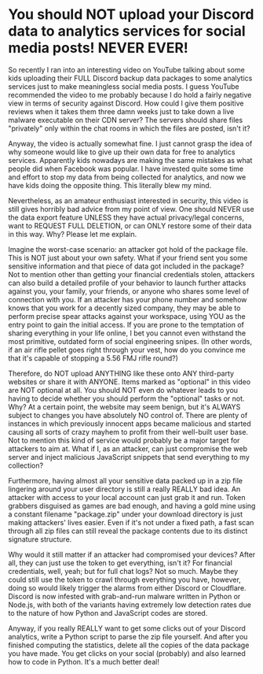 # You should NOT upload your Discord data to analytics services for social media posts! NEVER EVER!

So recently I ran into an interesting video on YouTube talking about some kids uploading their FULL Discord backup data packages to some analytics services just to make meaningless social media posts. I guess YouTube recommended the video to me probably because I do hold a fairly negative view in terms of security against Discord. How could I give them positive reviews when it takes them three damn weeks just to take down a live malware executable on their CDN server? The servers should share files "privately" only within the chat rooms in which the files are posted, isn't it?  

Anyway, the video is actually somewhat fine. I just cannot grasp the idea of why someone would like to give up their own data for free to analytics services. Apparently kids nowadays are making the same mistakes as what people did when Facebook was popular. I have invested quite some time and effort to stop my data from being collected for analytics, and now we have kids doing the opposite thing. This literally blew my mind.  

Nevertheless, as an amateur enthusiast interested in security, this video is still gives horribly bad advice from my point of view. One should NEVER use the data export feature UNLESS they have actual privacy/legal concerns, want to REQUEST FULL DELETION, or can ONLY restore some of their data in this way. Why? Please let me explain.  

Imagine the worst-case scenario: an attacker got hold of the package file. This is NOT just about your own safety. What if your friend sent you some sensitive information and that piece of data got included in the package? Not to mention other than getting your financial credentials stolen, attackers can also build a detailed profile of your behavior to launch further attacks against you, your family, your friends, or anyone who shares some level of connection with you. If an attacker has your phone number and somehow knows that you work for a decently sized company, they may be able to perform precise spear attacks against your workspace, using YOU as the entry point to gain the initial access. If you are prone to the temptation of sharing everything in your life online, I bet you cannot even withstand the most primitive, outdated form of social engineering snipes. (In other words, if an air rifle pellet goes right through your vest, how do you convince me that it's capable of stopping a 5.56 FMJ rifle round?)  

Therefore, do NOT upload ANYTHING like these onto ANY third-party websites or share it with ANYONE. Items marked as "optional" in this video are NOT optional at all. You should NOT even do whatever leads to you having to decide whether you should perform the "optional" tasks or not. Why? At a certain point, the website may seem benign, but it's ALWAYS subject to changes you have absolutely NO control of. There are plenty of instances in which previously innocent apps became malicious and started causing all sorts of crazy mayhem to profit from their well-built user base. Not to mention this kind of service would probably be a major target for attackers to aim at. What if I, as an attacker, can just compromise the web server and inject malicious JavaScript snippets that send everything to my collection?  

Furthermore, having almost all your sensitive data packed up in a zip file lingering around your user directory is still a really REALLY bad idea. An attacker with access to your local account can just grab it and run. Token grabbers disguised as games are bad enough, and having a gold mine using a constant filename "package.zip" under your download directory is just making attackers' lives easier. Even if it's not under a fixed path, a fast scan through all zip files can still reveal the package contents due to its distinct signature structure.  

Why would it still matter if an attacker had compromised your devices? After all, they can just use the token to get everything, isn't it? For financial credentials, well, yeah; but for full chat logs? Not so much. Maybe they could still use the token to crawl through everything you have, however, doing so would likely trigger the alarms from either Discord or Cloudflare. Discord is now infested with grab-and-run malware written in Python or Node.js, with both of the variants having extremely low detection rates due to the nature of how Python and JavaScript codes are stored.  

Anyway, if you really REALLY want to get some clicks out of your Discord analytics, write a Python script to parse the zip file yourself. And after you finished computing the statistics, delete all the copies of the data package you have made. You get clicks on your social (probably) and also learned how to code in Python. It's a much better deal!  
